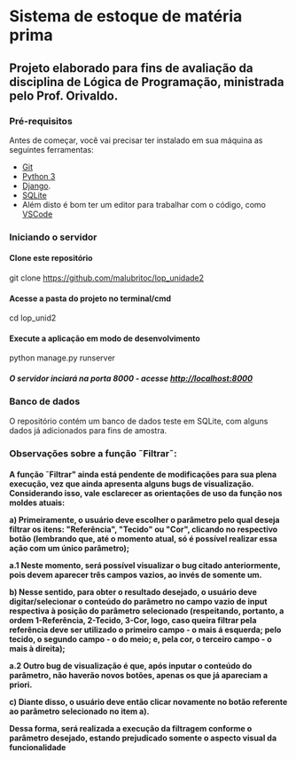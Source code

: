 # Sistema de estoque de matéria prima

## Projeto elaborado para fins de avaliação da disciplina de Lógica de Programação, ministrada pelo Prof. Orivaldo.

### Pré-requisitos

Antes de começar, você vai precisar ter instalado em sua máquina as seguintes ferramentas:
* [Git](https://git-scm.com)
* [Python 3](https://www.python.org/)
* [Django](https://www.djangoproject.com/). 
* [SQLite](https://www.sqlite.org/index.html)
* Além disto é bom ter um editor para trabalhar com o código, como [VSCode](https://code.visualstudio.com/)


### Iniciando o servidor
#### Clone este repositório

git clone <https://github.com/malubritoc/lop_unidade2>


#### Acesse a pasta do projeto no terminal/cmd

cd lop_unid2

#### Execute a aplicação em modo de desenvolvimento

python manage.py runserver

##### O servidor inciará na porta 8000 - acesse <http://localhost:8000>

### Banco de dados

O repositório contém um banco de dados teste em SQLite, com alguns dados já adicionados para fins de amostra.

### Observações sobre a função ˜Filtrar˜: 
<h4>A função ˜Filtrar" ainda está pendente de modificações para sua plena execução, vez que ainda apresenta alguns bugs de visualização. Considerando isso, vale esclarecer as orientações de uso da função nos moldes atuais:


a) Primeiramente, o usuário deve escolher o parâmetro pelo qual deseja filtrar os itens: "Referência", "Tecido" ou "Cor", clicando no respectivo botão (lembrando que, até o momento atual, só é possível realizar essa ação com um único parâmetro);

a.1 Neste momento, será possível visualizar o bug citado anteriormente, pois devem aparecer três campos vazios, ao invés de somente um.

b) Nesse sentido, para obter o resultado desejado, o usuário deve digitar/selecionar o conteúdo do parâmetro no campo vazio de input respectiva à posição do parâmetro selecionado (respeitando, portanto, a ordem 1-Referência, 2-Tecido, 3-Cor, logo, caso queira filtrar pela referência deve ser utilizado o primeiro campo - o mais á esquerda; pelo tecido, o segundo campo - o do meio; e, pela cor, o terceiro campo - o mais à direita);

a.2 Outro bug de visualização é que, após inputar o conteúdo do parâmetro, não haverão novos botões, apenas os que já apareciam a priori.

c) Diante disso, o usuário deve então clicar novamente no botão referente ao parâmetro selecionado no item a).

Dessa forma, será realizada a execução da filtragem conforme o parâmetro desejado, estando prejudicado somente o aspecto visual da funcionalidade

        
